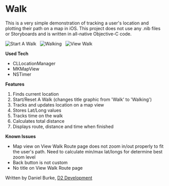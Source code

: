# Walk

This is a very simple demonstration of tracking a user's location and plotting their path on a map in iOS.  This project does not use any .nib files or Storyboards and is written in all-native Objective-C code.

![Start A Walk](http://d2burke.com/github_images/walk-1.png "Start A Walk") &nbsp; ![Walking](http://d2burke.com/github_images/walk-2.png "Walking") &nbsp; ![View Walk](http://d2burke.com/github_images/walk-3.png "View Walk")

**Used Tech**

- CLLocationManager
- MKMapView
- NSTimer

**Features**

1. Finds current location
2. Start/Reset A Walk (changes title graphic from 'Walk' to 'Walking')
3. Tracks and updates location on a map view
4. Stores Lat/Long values
5. Tracks time on the walk
6. Calculates total distance
7. Displays route, distance and time when finished

**Known Issues**

- Map view on View Walk Route page does not zoom in/out properly to fit the user's path.  Need to calculate min/max lat/longs for determine best zoom level
- Back button is not custom
- No title on View Walk Route page

Written by Daniel Burke, [D2 Development](http://www.d2burke.com)
